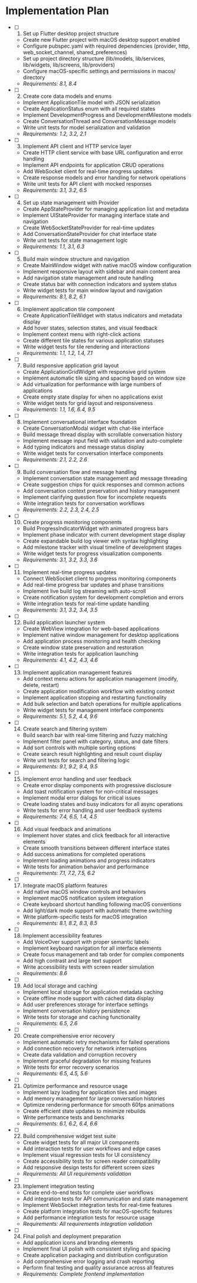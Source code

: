 # Implementation Plan

- [ ] 1. Set up Flutter desktop project structure
  - Create new Flutter project with macOS desktop support enabled
  - Configure pubspec.yaml with required dependencies (provider, http, web_socket_channel, shared_preferences)
  - Set up project directory structure (lib/models, lib/services, lib/widgets, lib/screens, lib/providers)
  - Configure macOS-specific settings and permissions in macos/ directory
  - _Requirements: 8.1, 8.4_

- [ ] 2. Create core data models and enums
  - Implement ApplicationTile model with JSON serialization
  - Create ApplicationStatus enum with all required states
  - Implement DevelopmentProgress and DevelopmentMilestone models
  - Create ConversationThread and ConversationMessage models
  - Write unit tests for model serialization and validation
  - _Requirements: 1.2, 3.2, 2.1_

- [ ] 3. Implement API client and HTTP service layer
  - Create HTTP client service with base URL configuration and error handling
  - Implement API endpoints for application CRUD operations
  - Add WebSocket client for real-time progress updates
  - Create response models and error handling for network operations
  - Write unit tests for API client with mocked responses
  - _Requirements: 3.1, 3.2, 6.5_

- [ ] 4. Set up state management with Provider
  - Create AppStateProvider for managing application list and metadata
  - Implement UIStateProvider for managing interface state and navigation
  - Create WebSocketStateProvider for real-time updates
  - Add ConversationStateProvider for chat interface state
  - Write unit tests for state management logic
  - _Requirements: 1.1, 3.1, 6.3_

- [ ] 5. Build main window structure and navigation
  - Create MainWindow widget with native macOS window configuration
  - Implement responsive layout with sidebar and main content area
  - Add navigation state management and route handling
  - Create status bar with connection indicators and system status
  - Write widget tests for main window layout and navigation
  - _Requirements: 8.1, 8.2, 6.1_

- [ ] 6. Implement application tile component
  - Create ApplicationTileWidget with status indicators and metadata display
  - Add hover states, selection states, and visual feedback
  - Implement context menu with right-click actions
  - Create different tile states for various application statuses
  - Write widget tests for tile rendering and interactions
  - _Requirements: 1.1, 1.2, 1.4, 7.1_

- [ ] 7. Build responsive application grid layout
  - Create ApplicationGridWidget with responsive grid system
  - Implement automatic tile sizing and spacing based on window size
  - Add virtualization for performance with large numbers of applications
  - Create empty state display for when no applications exist
  - Write widget tests for grid layout and responsiveness
  - _Requirements: 1.1, 1.6, 6.4, 9.5_

- [ ] 8. Implement conversational interface foundation
  - Create ConversationModal widget with chat-like interface
  - Build message thread display with scrollable conversation history
  - Implement message input field with validation and auto-complete
  - Add typing indicators and message status display
  - Write widget tests for conversation interface components
  - _Requirements: 2.1, 2.2, 2.6_

- [ ] 9. Build conversation flow and message handling
  - Implement conversation state management and message threading
  - Create suggestion chips for quick responses and common actions
  - Add conversation context preservation and history management
  - Implement clarifying question flow for incomplete requests
  - Write integration tests for conversation workflows
  - _Requirements: 2.2, 2.3, 2.4, 2.5_

- [ ] 10. Create progress monitoring components
  - Build ProgressIndicatorWidget with animated progress bars
  - Implement phase indicator with current development stage display
  - Create expandable build log viewer with syntax highlighting
  - Add milestone tracker with visual timeline of development stages
  - Write widget tests for progress visualization components
  - _Requirements: 3.1, 3.2, 3.3, 3.6_

- [ ] 11. Implement real-time progress updates
  - Connect WebSocket client to progress monitoring components
  - Add real-time progress bar updates and phase transitions
  - Implement live build log streaming with auto-scroll
  - Create notification system for development completion and errors
  - Write integration tests for real-time update handling
  - _Requirements: 3.1, 3.2, 3.4, 3.5_

- [ ] 12. Build application launcher system
  - Create WebView integration for web-based applications
  - Implement native window management for desktop applications
  - Add application process monitoring and health checking
  - Create window state preservation and restoration
  - Write integration tests for application launching
  - _Requirements: 4.1, 4.2, 4.3, 4.6_

- [ ] 13. Implement application management features
  - Add context menu actions for application management (modify, delete, restart)
  - Create application modification workflow with existing context
  - Implement application stopping and restarting functionality
  - Add bulk selection and batch operations for multiple applications
  - Write widget tests for management interface components
  - _Requirements: 5.1, 5.2, 4.4, 9.6_

- [ ] 14. Create search and filtering system
  - Build search bar with real-time filtering and fuzzy matching
  - Implement filter panel with category, status, and date filters
  - Add sort controls with multiple sorting options
  - Create search result highlighting and result count display
  - Write unit tests for search and filtering logic
  - _Requirements: 9.1, 9.2, 9.4, 9.5_

- [ ] 15. Implement error handling and user feedback
  - Create error display components with progressive disclosure
  - Add toast notification system for non-critical messages
  - Implement modal error dialogs for critical issues
  - Create loading states and busy indicators for all async operations
  - Write tests for error handling and user feedback systems
  - _Requirements: 7.4, 6.5, 1.4, 4.5_

- [ ] 16. Add visual feedback and animations
  - Implement hover states and click feedback for all interactive elements
  - Create smooth transitions between different interface states
  - Add success animations for completed operations
  - Implement loading animations and progress indicators
  - Write tests for animation behavior and performance
  - _Requirements: 7.1, 7.2, 7.5, 6.2_

- [ ] 17. Integrate macOS platform features
  - Add native macOS window controls and behaviors
  - Implement macOS notification system integration
  - Create keyboard shortcut handling following macOS conventions
  - Add light/dark mode support with automatic theme switching
  - Write platform-specific tests for macOS integration
  - _Requirements: 8.1, 8.2, 8.3, 8.5_

- [ ] 18. Implement accessibility features
  - Add VoiceOver support with proper semantic labels
  - Implement keyboard navigation for all interface elements
  - Create focus management and tab order for complex components
  - Add high contrast and large text support
  - Write accessibility tests with screen reader simulation
  - _Requirements: 8.6_

- [ ] 19. Add local storage and caching
  - Implement local storage for application metadata caching
  - Create offline mode support with cached data display
  - Add user preferences storage for interface settings
  - Implement conversation history persistence
  - Write tests for storage and caching functionality
  - _Requirements: 6.5, 2.6_

- [ ] 20. Create comprehensive error recovery
  - Implement automatic retry mechanisms for failed operations
  - Add connection recovery for network interruptions
  - Create data validation and corruption recovery
  - Implement graceful degradation for missing features
  - Write tests for error recovery scenarios
  - _Requirements: 6.5, 4.5, 5.6_

- [ ] 21. Optimize performance and resource usage
  - Implement lazy loading for application tiles and images
  - Add memory management for large conversation histories
  - Optimize rendering performance for smooth 60fps animations
  - Create efficient state updates to minimize rebuilds
  - Write performance tests and benchmarks
  - _Requirements: 6.1, 6.2, 6.4, 6.6_

- [ ] 22. Build comprehensive widget test suite
  - Create widget tests for all major UI components
  - Add interaction tests for user workflows and edge cases
  - Implement visual regression tests for UI consistency
  - Create accessibility tests for screen reader compatibility
  - Add responsive design tests for different screen sizes
  - _Requirements: All UI requirements validation_

- [ ] 23. Implement integration testing
  - Create end-to-end tests for complete user workflows
  - Add integration tests for API communication and state management
  - Implement WebSocket integration tests for real-time features
  - Create platform integration tests for macOS-specific features
  - Add performance integration tests for resource usage
  - _Requirements: All requirements integration validation_

- [ ] 24. Final polish and deployment preparation
  - Add application icons and branding elements
  - Implement final UI polish with consistent styling and spacing
  - Create application packaging and distribution configuration
  - Add comprehensive error logging and crash reporting
  - Perform final testing and quality assurance across all features
  - _Requirements: Complete frontend implementation_